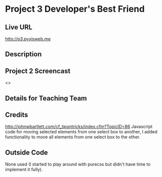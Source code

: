 # Project 3 Developer's Best Friend

## Live URL
<http://p3.pyxisweb.me>

## Description

## Project 2 Screencast
<>

## Details for Teaching Team

## Credits
<http://johnwbartlett.com/cf_tipsntricks/index.cfm?TopicID=86> Javascript code for moving selected elements from one select box to another, I added functionality to move all elements from one select box to the other.


## Outside Code
None used (I started to play around with purecss but didn't have time to implement it fully).